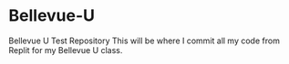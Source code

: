 # Bellevue-U
Bellevue U Test Repository
This will be where I commit all my code from Replit for my Bellevue U class.
